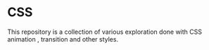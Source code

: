 # CSS

This repository is a collection of various exploration done with CSS animation , transition  and other styles.
